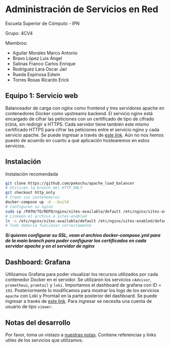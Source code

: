 # Administración de Servicios en Red

Escuela Superior de Cómputo - IPN

Grupo: 4CV4

Miembros:
- Aguilar Morales Marco Antonio
- Bravo López Luis Ángel
- Salinas Franco Carlos Enrique
- Rodríguez Lara Oscar Jair
- Rueda Espinosa Edwin
- Torres Rosas Ricardo Erick

## Equipo 1: Servicio web
Balanceador de carga con nginx como frontend y tres servidores apache en contenedores Docker como upstreams backend. El servicio nginx está encargado de cifrar las peticiones con un certificado de tipo de cifrado `ECDSA`, sin redirigir a HTTPS. Cada servidor tiene también este mismo certificado HTTPS para cifrar las peticiones entre el servicio nginx y cada servicio apache. Se puede ingresar a través de [este link](//team.angelbrv.com). Aún no nos hemos puesto de acuerdo en cuanto a qué aplicación hostearemos en estos servicios.

## Instalación

Instalación recomendada

```zsh
git clone https://github.com/pekochu/apache_load_balancer
# Utilicen la branch del HTTP_ONLY
git checkout http_only
# Creen sus contenedores
docker-compose up -d --build
# Configuren su nginx
sudo cp /PATH/TO/REPO/nginx/sites-available/default /etc/nginx/sites-available/.
# Linkeen el archivo a sites-enabled
ln -s /etc/nginx/sites-available/default /etc/nginx/sites-enabled/default
# Todo debería funcionar correctamente
```

***Si quieren configurar su SSL, vean el archivo docker-compose.yml para de la main branch para poder configurar los certificados en cada servidor apache y en el servidor de nginx***

## Dashboard: Grafana
Utilizamos Grafana para poder visualizar los recursos utilizados por cada contenedor Docker en el servidor. Se utilizaron los servicios `cAdvisor`, `prometheus`, `promtail` y `loki`. Importamos el dashboard de grafana con ID = `193`. Posteriormente lo modificamos para mostrar los logs de los servicios `apache` con Loki y Promtail en la parte posterior del dashboard. Se puede ingresar a través de [este link](//grafana.team.angelbrv.com). Para ingresar se necesita una cuenta de usuario de tipo `viewer`.

## Notas del desarrollo
Por favor, toma un vistazo a [nuestras notas](./NOTES.md). Contiene referencias y links utiles de los servicios que utilizamos.